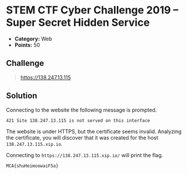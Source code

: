 # STEM CTF Cyber Challenge 2019 – Super Secret Hidden Service

* **Category:** Web
* **Points:** 50

## Challenge

> https://138.247.13.115

## Solution

Connecting to the website the following message is prompted.

```
421 Site 138.247.13.115 is not served on this interface
```

The website is under HTTPS, but the certificate seems invalid. Analyzing the certificate, you will discover that it was created for the host `138.247.13.115.xip.io`.

Connecting to `https://138.247.13.115.xip.io/` will print the flag.

```
MCA{shuHeimoowaiF5a}
```